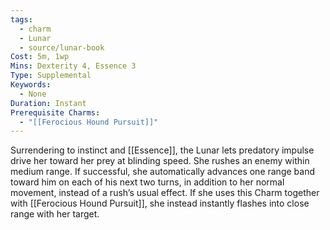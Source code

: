 ```yaml
---
tags:
  - charm
  - Lunar
  - source/lunar-book
Cost: 5m, 1wp
Mins: Dexterity 4, Essence 3
Type: Supplemental
Keywords:
  - None
Duration: Instant
Prerequisite Charms:
  - "[[Ferocious Hound Pursuit]]"
---
```

Surrendering to instinct and [[Essence]], the Lunar lets predatory impulse drive her toward her prey at blinding speed. She rushes an enemy within medium range. If successful, she automatically advances one range band toward him on each of his next two turns, in addition to her normal movement, instead of a rush’s usual effect. If she uses this Charm together with [[Ferocious Hound Pursuit]], she instead instantly flashes into close range with her target.